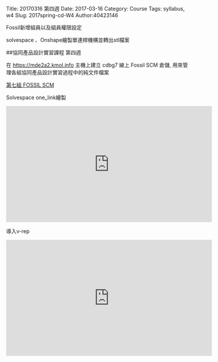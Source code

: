 Title: 20170316 第四週
Date: 2017-03-16
Category: Course
Tags: syllabus, w4
Slug: 2017spring-cd-W4
Author:40423146

Fossil新增組員以及組員權限設定

solvespace 、Onshape繪製單連桿機構並轉出stl檔案

<!-- PELICAN_END_SUMMARY -->

##協同產品設計實習課程 第四週

在 https://mde2a2.kmol.info 主機上建立 cdbg7 線上 Fossil SCM 倉儲, 用來管理各組協同產品設計實習過程中的純文件檔案

<a href="https://mde2a2.kmol.info/cdag7/home">第七組 FOSSIL SCM</a>

Solvespace one_link繪製


<iframe width="560" height="315" src="https://www.youtube.com/embed/q_CyzrqMEPw" frameborder="0" allowfullscreen></iframe>

導入v-rep


<iframe width="560" height="315" src="https://www.youtube.com/embed/9UxPvOS89yw" frameborder="0" allowfullscreen></iframe>